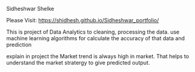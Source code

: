 Sidheshwar Shelke

Please Visit: https://shidhesh.github.io/Sidheshwar_portfolio/

This is project of Data Analytics to cleaning, processing the data.
use machine learning algorithms for calculate the accuracy of that data and prediction

explain in project the Market trend is always high in market. 
That helps to understand the market stratergy to give predicted output.
